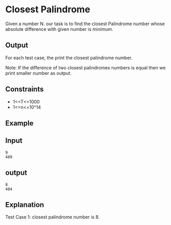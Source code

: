 # Closest Palindrome

Given a number N. our task is to find the closest Palindrome number whose absolute difference with given number is minimum.

## Output

For each test case, the print the closest palindrome number.

Note:  If the difference of two closest palindromes numbers is equal then we print smaller number as output.

## Constraints

* 1<=T<=1000
* 1<=n<=10^14

## Example

## Input

```
9
489
```

## output

```
8
484
```

## Explanation

Test Case 1: closest palindrome number is 8.
